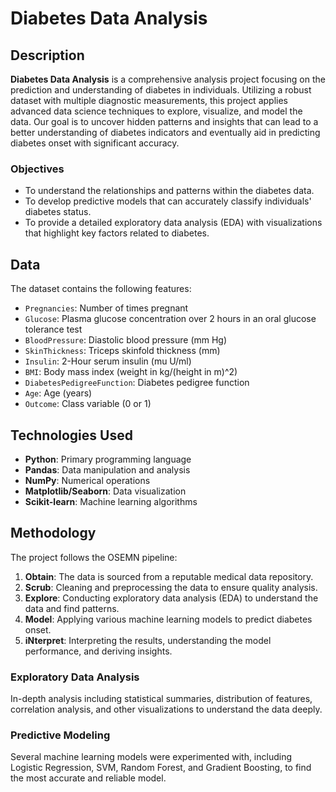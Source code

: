 # Diabetes Data Analysis

## Description

**Diabetes Data Analysis** is a comprehensive analysis project focusing on the prediction and understanding of diabetes in individuals. Utilizing a robust dataset with multiple diagnostic measurements, this project applies advanced data science techniques to explore, visualize, and model the data. Our goal is to uncover hidden patterns and insights that can lead to a better understanding of diabetes indicators and eventually aid in predicting diabetes onset with significant accuracy.

### Objectives

- To understand the relationships and patterns within the diabetes data.
- To develop predictive models that can accurately classify individuals' diabetes status.
- To provide a detailed exploratory data analysis (EDA) with visualizations that highlight key factors related to diabetes.

## Data

The dataset contains the following features:

- `Pregnancies`: Number of times pregnant
- `Glucose`: Plasma glucose concentration over 2 hours in an oral glucose tolerance test
- `BloodPressure`: Diastolic blood pressure (mm Hg)
- `SkinThickness`: Triceps skinfold thickness (mm)
- `Insulin`: 2-Hour serum insulin (mu U/ml)
- `BMI`: Body mass index (weight in kg/(height in m)^2)
- `DiabetesPedigreeFunction`: Diabetes pedigree function
- `Age`: Age (years)
- `Outcome`: Class variable (0 or 1)

## Technologies Used

- **Python**: Primary programming language
- **Pandas**: Data manipulation and analysis
- **NumPy**: Numerical operations
- **Matplotlib/Seaborn**: Data visualization
- **Scikit-learn**: Machine learning algorithms

## Methodology

The project follows the OSEMN pipeline:

1. **Obtain**: The data is sourced from a reputable medical data repository.
2. **Scrub**: Cleaning and preprocessing the data to ensure quality analysis.
3. **Explore**: Conducting exploratory data analysis (EDA) to understand the data and find patterns.
4. **Model**: Applying various machine learning models to predict diabetes onset.
5. **iNterpret**: Interpreting the results, understanding the model performance, and deriving insights.

### Exploratory Data Analysis

In-depth analysis including statistical summaries, distribution of features, correlation analysis, and other visualizations to understand the data deeply.

### Predictive Modeling

Several machine learning models were experimented with, including Logistic Regression, SVM, Random Forest, and Gradient Boosting, to find the most accurate and reliable model.
